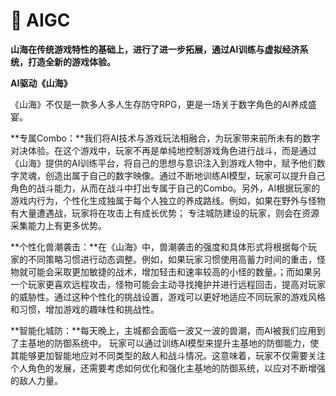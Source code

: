 # 🤖 AIGC

**山海在传统游戏特性的基础上，进行了进一步拓展，通过AI训练与虚拟经济系统，打造全新的游戏体验。**

**AI驱动《山海》**

《山海》不仅是一款多人多人生存防守RPG，更是一场关于数字角色的AI养成盛宴。

**专属Combo：**我们将AI技术与游戏玩法相融合，为玩家带来前所未有的数字对决体验。在这个游戏中，玩家不再是单纯地控制游戏角色进行战斗，而是通过《山海》提供的AI训练平台，将自己的思想与意识注入到游戏人物中，赋予他们数字灵魂，创造出属于自己的数字映像。通过不断地训练AI模型，玩家可以提升自己角色的战斗能力，从而在战斗中打出专属于自己的Combo。另外，AI根据玩家的游戏内行为，个性化生成独属于每个人独立的养成路线。例如，如果在野外与怪物有大量遭遇战，玩家将在攻击上有成长优势； 专注城防建设的玩家，则会在资源采集能力上有更多优势。

**个性化兽潮袭击：**在《山海》中，兽潮袭击的强度和具体形式将根据每个玩家的不同策略习惯进行动态调整。例如，如果玩家习惯使用高蓄力时间的重击，怪物就可能会采取更加敏捷的战术，增加轻击和速率较高的小怪的数量。；而如果另一个玩家更喜欢远程攻击，怪物可能会主动寻找掩护并进行远程回击，提高对玩家的威胁性。通过这种个性化的挑战设置，游戏可以更好地适应不同玩家的游戏风格和习惯，增加游戏的趣味性和挑战性。

**智能化城防：**每天晚上，主城都会面临一波又一波的兽潮，而AI被我们应用到了主基地的防御系统中。 玩家可以通过训练AI模型来提升主基地的防御能力，使其能够更加智能地应对不同类型的敌人和战斗情况。这意味着，玩家不仅需要关注个人角色的发展，还需要考虑如何优化和强化主基地的防御系统，以应对不断增强的敌人力量。
